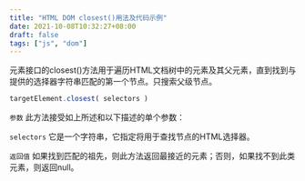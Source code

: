 ```yaml
---
title: "HTML DOM closest()用法及代码示例"
date: 2021-10-08T10:32:27+08:00
draft: false
tags: ["js", "dom"]
---
```


元素接口的closest()方法用于遍历HTML文档树中的元素及其父元素，直到找到与提供的选择器字符串匹配的第一个节点。只搜索父级节点。
```js
targetElement.closest( selectors )
```
`参数` 此方法接受如上所述和以下描述的单个参数：

`selectors` 它是一个字符串，它指定将用于查找节点的HTML选择器。

`返回值` 如果找到匹配的祖先，则此方法返回最接近的元素；否则，如果找不到此类元素，则返回null。